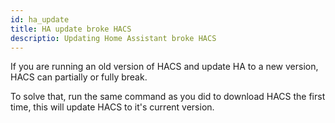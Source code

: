 ```yaml
---
id: ha_update
title: HA update broke HACS
descriptio: Updating Home Assistant broke HACS
---
```

If you are running an old version of HACS and update HA to a new version, HACS can partially or fully break.

To solve that, run the same command as you did to download HACS the first time, this will update HACS to it's current version.
